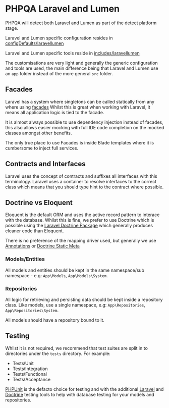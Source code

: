 # PHPQA Laravel and Lumen

PHPQA will detect both Laravel and Lumen as part of the detect platform stage.

Laravel and Lumen specific configuration resides in [configDefaults/laravellumen](./../configDefaults/laravellumen)

Laravel and Lumen specific tools reside in [includes/laravellumen](./../includes/laravellumen)

The customisations are very light and generally the generic configuration and tools are used, the main difference 
being that Laravel and Lumen use an `app` folder instead of the more general `src` folder.

## Facades
Laravel has a system where singletons can be called statically from any where using [facades](https://laravel.com/docs/5.6/facades)
Whilst this is great when working with Laravel, it means all application logic is tied to the facade.

It is almost always possible to use dependency injection instead of facades, this also allows easier mocking with full
IDE code completion on the mocked classes amongst other benefits.

The only true place to use Facades is inside Blade templates where it is cumbersome to inject full services.

## Contracts and Interfaces
Laravel uses the concept of contracts and suffixes all interfaces with this terminology. Laravel uses a container to 
resolve interfaces to the correct class which means that you should type hint to the contract where possible.

## Doctrine vs Eloquent
Eloquent is the default ORM and uses the active record pattern to interace with the database.
Whilst this is fine, we prefer to use Doctrine which is possible using
the [Laravel Doctrine Package](https://www.laraveldoctrine.org/) which generally
produces cleaner code than Eloquent.

There is no preference of the mapping driver used, but generally we use 
[Annotations](https://www.doctrine-project.org/projects/doctrine-annotations/en/latest/index.html) 
or [Doctrine Static Meta](https://github.com/edmondscommerce/doctrine-static-meta)

### Models/Entities
All models and entities should be kept in the same namespace/sub namespace - e.g: `App\Models`, `App\Models\System`. 

### Repositories
All logic for retrieving and persisting data should be kept inside a repository class. 
Like models, use a single namespace, e.g: `App\Repositories`, `App\Repositories\System`.

All models should have a repository bound to it.

## Testing
Whilst it is not required, we recommend that test suites are split in to directories under the `tests` directory.
For example:
* Tests\Unit
* Tests\Integration
* Tests\Functional
* Tests\Acceptance

[PHPUnit](https://phpunit.de/) is the defacto choice for testing and with the additional
[Laravel](https://laravel.com/docs/5.6/testing) and
[Doctrine](http://www.laraveldoctrine.org/docs/1.3/orm/testing) 
testing tools to help with database testing for your models and repositories.